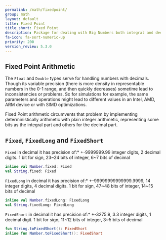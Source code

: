 ```yaml
---
permalink: /math/fixedpoint/
group: math
layout: default
title: Fixed Point
title_short: Fixed Point
description: Package for dealing with Big Numbers both integral and decimal
fa-icon: fa-sort-numeric-up
priority: 200
version_review: 5.3.0
---
```

## Fixed Point Arithmetic

The `Float` and `Double` types serve for handling numbers with decimals. Though its variable precision (there is more density in representable numbers in the 0-1 range, and then quickly decreases) sometime lead to inconsistencies or problems. So for simulations for example, the same parameters and operations might lead to different values in an Intel, AMD, ARM device or with SIMD optimizations.

Fixed Point arithmetic circumvents that problem by implementing deterministically arithmetic with plain integer arithmetic, representing some bits as the integral part and others for the decimal part.

## `Fixed`, `FixedLong` and `FixedShort`

`Fixed` in decimal it has precision of:* +-9999999.99 integer digits, 2 decimal digits.  1 bit for sign, 23~24 bits of integer, 6~7 bits of decimal

```kotlin
inline val Number.fixed: Fixed
val String.fixed: Fixed
```

`FixedLong` in decimal it has precision of:* +-99999999999999.9999, 14 integer digits, 4 decimal digits.  1 bit for sign, 47~48 bits of integer, 14~15 bits of decimal

```kotlin
inline val Number.fixedLong: FixedLong
val String.fixedLong: FixedLong
```

`FixedShort` in decimal it has precision of:* +-3275.9, 3.3 integer digits, 1 decimal digit. 1 bit for sign, 11~12 bits of integer, 3~5 bits of decimal

```kotlin
fun String.toFixedShort(): FixedShort
inline fun Number.toFixedShort(): FixedShort
```
